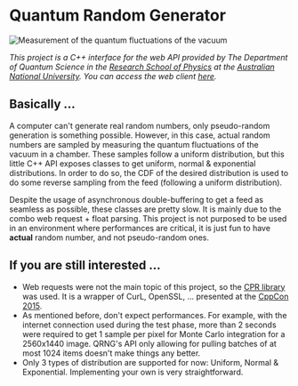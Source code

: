 # Quantum Random Generator

![Measurement of the quantum fluctuations of the vacuum](https://qrng.anu.edu.au/wp-content/uploads/2020/08/optics.jpg)

*This project is a C++ interface for the web API provided by The Department of Quantum Science in the [Research School of Physics](https://physics.anu.edu.au/) at the [Australian National University](https://www.anu.edu.au/). You can access the web client [here](https://qrng.anu.edu.au/).*


## Basically ...

A computer can't generate real random numbers, only pseudo-random generation is something possible. However, in this case, actual random numbers are sampled by measuring the quantum fluctuations of the vacuum in a chamber.
These samples follow a uniform distribution, but this little C++ API exposes classes to get uniform, normal & exponential distributions. In order to do so, the CDF of the desired distribution is used to do some reverse sampling from the feed (following a uniform distribution).

Despite the usage of asynchronous double-buffering to get a feed as seamless as possible, these classes are pretty slow. It is mainly due to the combo web request + float parsing. This project is not purposed to be used in an environment where performances are critical, it is just fun to have **actual** random number, and not pseudo-random ones.

## If you are still interested ...

- Web requests were not the main topic of this project, so the [CPR library](https://github.com/libcpr/cpr) was used. It is a wrapper of CurL, OpenSSL, ... presented at the [CppCon 2015](https://www.youtube.com/watch?v=f_D-wD1EmWk).
- As mentioned before, don't expect performances. For example, with the internet connection used during the test phase, more than 2 seconds were required to get 1 sample per pixel for Monte Carlo integration for a 2560x1440 image. QRNG's API only allowing for pulling batches of at most 1024 items doesn't make things any better.
- Only 3 types of distribution are supported for now: Uniform, Normal & Exponential. Implementing your own is very straightforward.